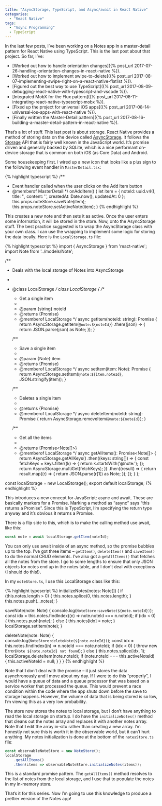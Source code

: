```yaml
---
title: "AsyncStorage, TypeScript, and Async/await in React Native"
categories:
  - "React Native"
tags:
  - "Async Programming"
  - TypeScript
---
```


In the last few posts, I’ve been working on a Notes app in a master-detail pattern for React Native using TypeScript. This is the last post about that project. So far, I’ve:

* [Worked out how to handle orientation changes]({% post_url 2017-07-26-handling-orientation-changes-in-react-native %}).
* [Worked out how to implement swipe-to-delete]({% post_url 2017-08-07-implementing-swipe-right-on-a-react-native-flatlist %}).
* [Figured out the best way to use TypeScript]({% post_url 2017-08-09-debugging-react-native-with-typescript-and-vscode %}).
* [Integrated MobX for the Flux pattern]({% post_url 2017-08-11-integrating-react-native-typescript-mobx %}).
* [Fixed up the project for universal iOS apps]({% post_url 2017-08-14-universal-ios-apps-with-react-native %}).
* [Finally written the Master-Detail pattern]({% post_url 2017-08-16-building-a-master-detail-pattern-in-react-native %}).

That’s a lot of stuff. This last post is about storage. React Native provides a method of storing data on the device called [AsyncStorage](https://facebook.github.io/react-native/docs/asyncstorage.html). It follows the [Storage](https://developer.mozilla.org/en-US/docs/Web/API/Storage) API that is fairly well known in the JavaScript world. It’s promise driven and generally backed by SQLite, which is a nice performant on-device storage that is common on both iOS (as Core Data) and Android.

Some housekeeping first. I wired up a new icon that looks like a plus sign to the following event handler in `MasterDetail.tsx`:

{% highlight typescript %}
/**
 * Event handler called when the user clicks on the Add Item button
 * @memberof MasterDetail
 */
onAddItem() {
    let item = {
        noteId: uuid.v4(),
        title: '',
        content: '',
        createdAt: Date.now(),
        updatedAt: 0
    };
    this.props.noteStore.saveNote(item);
    this.props.noteStore.setActiveNote(item);
}
{% endhighlight %}

This creates a new note and then sets it as active. Once the user enters some information, it will be stored in the store. Now, onto the AsyncStorage stuff. The best practice suggested is to wrap the AsyncStorage class with your own class. I can use the wrapping to implement some logic for storing the data locally. Here is the `LocalStorage.ts` file:

{% highlight typescript %}
import { AsyncStorage } from 'react-native';
import Note from '../models/Note';

/**
 * Deals with the local storage of Notes into AsyncStorage
 *
 * @class LocalStorage
 */
class LocalStorage {
    /**
     * Get a single item
     *
     * @param {string} noteId
     * @returns {Promise<Note>}
     * @memberof LocalStorage
     */
    async getItem(noteId: string): Promise<Note> {
        return AsyncStorage.getItem(`@note:${noteId}`)
        .then((json) => {
            return JSON.parse(json) as Note;
        });
    }

    /**
     * Save a single item
     *
     * @param {Note} item
     * @returns {Promise<void>}
     * @memberof LocalStorage
     */
    async setItem(item: Note): Promise<void> {
        return AsyncStorage.setItem(`@note:${item.noteId}`, JSON.stringify(item));
    }

    /**
     * Deletes a single item
     *
     * @returns {Promise<void>}
     * @memberof LocalStorage
     */
    async deleteItem(noteId: string): Promise<void> {
        return AsyncStorage.removeItem(`@note:${noteId}`);
    }

    /**
     * Get all the items
     *
     * @returns {Promise<Note[]>}
     * @memberof LocalStorage
     */
    async getAllItems(): Promise<Note[]> {
        return AsyncStorage.getAllKeys()
        .then((keys: string[]) => {
            const fetchKeys = keys.filter((k) => { return k.startsWith('@note:'); });
            return AsyncStorage.multiGet(fetchKeys);
        })
        .then((result) => {
            return result.map((r) => { return JSON.parse(r[1]) as Note; });
        });
    }
};

const localStorage = new LocalStorage();
export default localStorage;
{% endhighlight %}

This introduces a new concept for JavaScript: async and await. These are basically markers for a Promise. Marking a method as “async” says “this returns a Promise”. Since this is TypeScript, I’m specifying the return type anyway and it’s obvious it returns a Promise.

There is a flip side to this, which is to make the calling method use await, like this:

```typescript
const note = await localStorage.getItem(noteId);
```

You can only use await inside of an async method, so the promise bubbles up to the top. I’ve got three items – `getItem()`, `deleteItem()` and `saveItem()` to do the normal CRUD elements. I’ve also got a `getAllItems()` that fetches all the notes from the store. I go to some lengths to ensure that only JSON objects for notes end up in the notes table, and I don’t deal with exceptions (I should do this!).

In my `noteStore.ts`, I use this LocalStorage class like this:

{% highlight typescript %}
initializeNotes(notes: Note[]) {
    if (this.notes.length > 0) {
        this.notes.splice(0, this.notes.length);
    }
    this.notes.push(...notes);
}

saveNote(note: Note) {
    console.log(`NoteStore:saveNote(${note.noteId})`);
    const idx = this.notes.findIndex((n) => note.noteId === n.noteId);
    if (idx < 0) {
        this.notes.push(note);
    } else {
        this.notes[idx] = note;
    }
    localStorage.setItem(note);
}

deleteNote(note: Note) {
    console.log(`NoteStore:deleteNote(${note.noteId})`);
    const idx = this.notes.findIndex((n) => n.noteId === note.noteId);
    if (idx < 0) {
        throw new Error(`Note ${note.noteId} not found`);
    } else {
        this.notes.splice(idx, 1);
        localStorage.deleteItem(note.noteId);
        if (note.noteId === this.activeNoteId) {
            this.activeNoteId = null;
        }
    }
}
{% endhighlight %}

Note that I don’t deal with the promise – it just stores the data asynchronously and I move about my day. If I were to do this “properly”, I would have a queue of data and a queue processor that was based on a service worker that processed the queue. This would prevent a race condition within the code where the app shuts down before the save to storage happens. However, the volume of data that is being stored is so low, I’m viewing this as a very low probability.

The store now stores the notes to local storage, but I don’t have anything to read the local storage on startup. I do have the `initializeNotes()` method that cleans out the notes array and replaces it with another notes array. Note that I edit the array in-situ rather than creating a new array. I’m honestly not sure this is worth it in the observable world, but it can’t hurt anything. My notes initialization is done at the bottom of the `notesStore.ts` file:

```typescript
const observableNoteStore = new NoteStore();
localStorage
    .getAllItems()
    .then(items => observableNoteStore.initializeNotes(items));
```

This is a standard promise pattern. The `getAllItems()` method resolves to the list of notes from the local storage, and I use that to populate the notes in my in-memory store.

That’s it for this series.  Now I’m going to use this knowledge to produce a prettier version of the Notes app!
